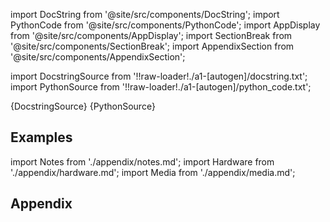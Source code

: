 
[//]: # (Custom component imports)

import DocString from '@site/src/components/DocString';
import PythonCode from '@site/src/components/PythonCode';
import AppDisplay from '@site/src/components/AppDisplay';
import SectionBreak from '@site/src/components/SectionBreak';
import AppendixSection from '@site/src/components/AppendixSection';

[//]: # (Docstring)

import DocstringSource from '!!raw-loader!./a1-[autogen]/docstring.txt';
import PythonSource from '!!raw-loader!./a1-[autogen]/python_code.txt';

<DocString>{DocstringSource}</DocString>
<PythonCode GLink='IO/MOTION/MOTOR_DRIVERS/BLDC/TINYMOVR/TINYMOVR_SET_VELOCITY/TINYMOVR_SET_VELOCITY.py'>{PythonSource}</PythonCode>

<SectionBreak />

    

[//]: # (Examples)

## Examples

<AppDisplay 
  GLink='IO/MOTION/MOTOR_DRIVERS/BLDC/TINYMOVR/TINYMOVR_SET_VELOCITY'
  nodeLabel='TINYMOVR_SET_VELOCITY'>
</AppDisplay>

<SectionBreak />

    

[//]: # (Appendix)

import Notes from './appendix/notes.md';
import Hardware from './appendix/hardware.md';
import Media from './appendix/media.md';

## Appendix

<AppendixSection index={0} folderPath='nodes/IO/MOTION/MOTOR_DRIVERS/BLDC/TINYMOVR/TINYMOVR_SET_VELOCITY/appendix/'><Notes /></AppendixSection>
<AppendixSection index={1} folderPath='nodes/IO/MOTION/MOTOR_DRIVERS/BLDC/TINYMOVR/TINYMOVR_SET_VELOCITY/appendix/'><Hardware /></AppendixSection>
<AppendixSection index={2} folderPath='nodes/IO/MOTION/MOTOR_DRIVERS/BLDC/TINYMOVR/TINYMOVR_SET_VELOCITY/appendix/'><Media /></AppendixSection>


